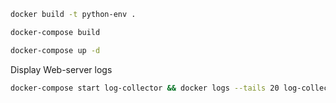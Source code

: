 
```sh
docker build -t python-env .
```

```sh
docker-compose build
```

```sh
docker-compose up -d
```

Display Web-server logs

```sh
docker-compose start log-collector && docker logs --tails 20 log-collector
```
